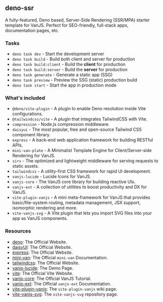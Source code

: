 ## deno-ssr

A fully-featured, Deno based, Server-Side Rendering (SSR/MPA) starter template
for VanJS. Perfect for SEO-friendly, full-stack apps, documentation pages, etc.

### Tasks

- `deno task dev` - Start the development server
- `deno task build` - Build both client and server for production
- `deno task build:client` - Build the **client** for production
- `deno task build:server` - Build the **server** for production
- `deno task generate` - Generate a static app (SSG)
- `deno task preview` - Preview the SSG (static) production build
- `deno task start` - Start the app in production mode

### What's included

- `@deno/vite-plugin` - A plugin to enable Deno resolution inside Vite
  configurations.
- `@tailwindcss/vite` - A plugin that integrates TailwindCSS with Vite.
- `compression` - Node.js compression middleware.
- `daisyui` - The most popular, free and open-source Tailwind CSS component
  library.
- `express` - A back-end web application framework for building RESTful APIs.
- `mini-van-plate` - A Minimalist Template Engine for Client/Server-side
  Rendering for VanJS.
- `sirv` - The optimized and lightweight middleware for serving requests to
  static assets.
- `tailwindcss` - A utility-first CSS framework for rapid UI development.
- `vanjs-lucide` - Lucide Icons for VanJS.
- `vanjs-core` - The VanJS core library for building reactive UIs.
- `vanjs-ext` - A collection of utilities to boost productivity and DX for
  VanJS.
- `vite-plugin-vanjs` - A mini meta-framework for VanJS that provides
  basic/file-system routing, metadata management, JSX support, isomorphic
  rendering and more.
- `vite-vanjs-svg` - A Vite plugin that lets you import SVG files into your app
  as VanJS components.

### Resources

- [deno](https://deno.com): The Official Website.
- [daisyUI](https://daisyui.com): The Official Website.
- [express](https://expressjs.com/): The Official Website.
- [mini-van](https://vanjs.org/minivan): The Official `mini-van` Documentation.
- [tailwindcss](https://tailwindcss.com/): The Official Website.
- [vanjs-lucide](https://thednp.github.io/vanjs-lucide/): The Demo Page.
- [vite](https://vite.dev): The Official Vite Website.
- [vanjs-core](https://vanjs.org/tutorial): The Official VanJS Tutorial.
- [vanjs-ext](https://vanjs.org/x): The Official `vanjs-ext` Documentation.
- [vite-plugin-vanjs](https://github.com/thednp/vite-plugin-vanjs/wiki): The
  `vite-plugin-vanjs` wiki page.
- [vite-vanjs-svg](https://github.com/thednp/vite-vanjs-svg): The
  `vite-vanjs-svg` repository page.
